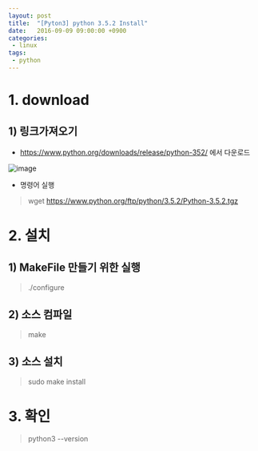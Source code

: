 ```yaml
---
layout: post
title:  "[Pyton3] python 3.5.2 Install"
date:   2016-09-09 09:00:00 +0900
categories:
 - linux
tags: 
 - python
---
```


# 1. download
## 1) 링크가져오기
- https://www.python.org/downloads/release/python-352/ 에서 다운로드

![image](https://user-images.githubusercontent.com/13219787/61605602-429f3700-ac81-11e9-977c-c51c3fec2572.png)

- 명령어 실행

> wget https://www.python.org/ftp/python/3.5.2/Python-3.5.2.tgz

# 2. 설치
## 1) MakeFile 만들기 위한 실행

> ./configure

## 2) 소스 컴파일

> make

## 3) 소스 설치

> sudo make install

# 3. 확인
> python3 --version

